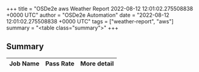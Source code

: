 +++
title = "OSDe2e aws Weather Report 2022-08-12 12:01:02.275508838 +0000 UTC"
author = "OSDe2e Automation"
date = "2022-08-12 12:01:02.275508838 +0000 UTC"
tags = ["weather-report", "aws"]
summary = "<table class=\"summary\"></table>"
+++
## Summary

| Job Name | Pass Rate | More detail |
|----------|-----------|-------------|




